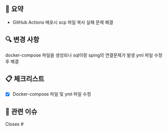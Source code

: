 ## 📝 요약
- GitHub Actions 배포시 scp 파일 복사 실패 문제 해결

## 🔍 변경 사항
docker-compose 파일을 생성되나 sql이랑 sping의 연결문제가 발생
yml 파일 수정 후 해결


## 📋 체크리스트
- [x] Docker-compose 파일 및 yml 파일 수정


## 🔗 관련 이슈
Closes #